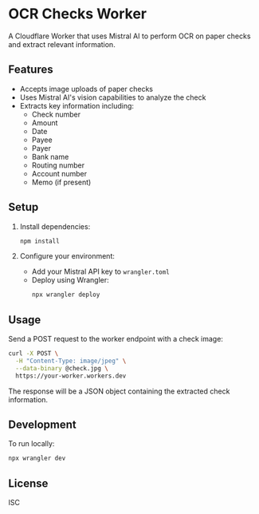 # OCR Checks Worker

A Cloudflare Worker that uses Mistral AI to perform OCR on paper checks and extract relevant information.

## Features

- Accepts image uploads of paper checks
- Uses Mistral AI's vision capabilities to analyze the check
- Extracts key information including:
  - Check number
  - Amount
  - Date
  - Payee
  - Payer
  - Bank name
  - Routing number
  - Account number
  - Memo (if present)

## Setup

1. Install dependencies:
   ```bash
   npm install
   ```

2. Configure your environment:
   - Add your Mistral API key to `wrangler.toml`
   - Deploy using Wrangler:
     ```bash
     npx wrangler deploy
     ```

## Usage

Send a POST request to the worker endpoint with a check image:

```bash
curl -X POST \
  -H "Content-Type: image/jpeg" \
  --data-binary @check.jpg \
  https://your-worker.workers.dev
```

The response will be a JSON object containing the extracted check information.

## Development

To run locally:
```bash
npx wrangler dev
```

## License

ISC 